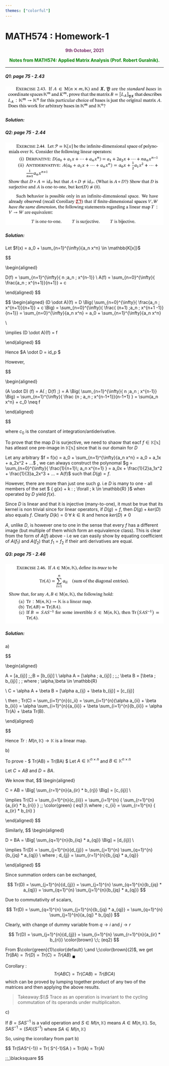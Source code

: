 ```yaml
---
themes: ["colorful"]
---
```


# MATH574 : Homework-1
<p style="text-align:center; color:#7A306C"> <b>9th October, 2021</b> </p>
<p style='text-align:center;color:green'><b>
Notes from MATH574: Applied Matrix Analysis (Prof. Robert Guralnik).</b></p>


---

##### Q1: page 75 - 2.43
![](q1.png)

##### Solution:


##### Q2: page 75 - 2.44
![](q2.png)

##### Solution:


Let $f(x) = a_0 + \sum_{n=1}^{\infty}{a_n x^n} \in \mathbb{K[x]}$


$$

\begin{aligned}

D(f) = \sum_{n=1}^{\infty}{ n \;a_n \; x^{n-1}}
\\
A(f) = \sum_{n=0}^{\infty}{ \frac{a_n \; x^{n+1}}{n+1}} + c

\end{aligned}
$$

$$
\begin{aligned}
(D \odot A)(f) = D \Big(   \sum_{n=0}^{\infty}{ \frac{a_n \; x^{n+1}}{n+1}} + c  \Big) =  \sum_{n=0}^{\infty}{ \frac{ (n+1) \;a_n \; x^{n+1 -1}}{n+1}} = \sum_{n=0}^{\infty}{a_n x^n} = a_0 + \sum_{n=1}^{\infty}{a_n x^n}

\\

\implies (D \odot A)(f) = f


\end{aligned}
$$



Hence $A \odot D = id_p $

However, 

$$

\begin{aligned}

(A \odot D) (f) = A( \; D(f) \;) = A \Big( \sum_{n=1}^{\infty}{ n \;a_n \; x^{n-1}} \Big) = \sum_{n=1}^{\infty}{ \frac {n \; a_n \; x^{n-1+1}}{n-1+1}  } = \sum{a_n x^n} + c_0 \neq f

\end{aligned}

$$

where $c_0$ is the constant of integration/antiderivative.

To prove that the map $D$ is surjective, we need to shaow that eacf $f \in \mathbb{K[x]}$ has atleast one pre-image in $\mathbb{K[x]}$ since that is our domain for $D$

Let any arbitrary $f =  f(x) = a_0 + \sum_{n=1}^{\infty}{a_n x^n} = a_0 + a_1x + a_2x^2 + ...$ , we can always construct the polynomal $g = \sum_{n=0}^{\infty}{  \frac{1}{n+1}\;  a_n x^{n+1} } = a_0x + \frac{1}{2}a_1x^2 + \frac{1}{3}a_2x^3 + ... = A(f)$ such that $D(g)=f$.

However, there are more than just one such $g$. i.e $D$ is many to one -  all members of the set  $ \{ g(x) + k : \; \forall \; k \in \mathbb{R} \}$ when operated by $D$ yield $f(x)$.

Since $D$ is linear and that it is injective (many-to-one), it must be true that its kernel is non trivial since for linear operators, if $D(g) = f$, then $D(g) + ker(D)$ also equals $f$. Clearly $D(k)=0 \; \forall \; k  \in \mathbb{R}$ and hence $ker(D) \neq 0$

$A$, unlike $D$, is however one to one in the sense that every $f$ has a different image (but multiple of them which form an equivalence class). This is clear from the form of $A(f)$ above - i.e we can easily show by equating coefficient of $A(f_1)$ and $A(f_2)$ that $f_1 = f_2$ if their anti derivatives are equal.



##### Q3: page 75 - 2.46
![](q3.png)

##### Solution:
a) 

$$

\begin{aligned}

A = [a_{ij}] \;,\;B = [b_{ij}]
\\
\alpha A = [\alpha \; a_{ij}] \; 
\;,\;
\beta B = [\beta \; b_{ij}] \; \; where \; \alpha,\beta \in \mathbb{R}

\\
C = \alpha A + \beta B = [\alpha a_{ij} + \beta b_{ij}] = [c_{ij}]

\\
then \; Tr(C) = \sum_{i=1}^{n}{c_ii} = \sum_{i=1}^{n}{\alpha a_{ii} + \beta b_{ii}} = \alpha \sum_{i=1}^{n}{a_{ii}} + \beta \sum_{i=1}^{n}{b_{ii}} = \alpha Tr(A) + \beta Tr(B).


\end{aligned}

$$

Hence $Tr : M(n,\mathbb{K}) \rightarrow \mathbb{K}$ is a linear map.

b)

To prove - $ Tr(AB) = Tr(BA) $
Let $A \in \mathbb{K}^{n \times n}$ and $B \in \mathbb{K}^{n \times n}$

Let $C = AB$ and $D = BA$.

We know that,
$$
\begin{aligned}

C = AB = \Big[ \sum_{r=1}^{n}{a_{ir} * b_{rj}} \Big] = [c_{ij}]
\\
 
\implies Tr(C) = \sum_{i=1}^{n}{c_{ii}} = \sum_{i=1}^{n} { \sum_{r=1}^{n}{a_{ir} * b_{ri}}  } \;\; \color{green}  ( eq1
 )\\
where \; c_{ii} = \sum_{r=1}^{n} { a_{ir} * b_{ri} }

\end{aligned}
$$


Similarly,
$$
\begin{aligned}

D = BA = \Big[ \sum_{q=1}^{n}{b_{iq} * a_{qj}} \Big] = [d_{ij}]
\\

\implies Tr(D) = \sum_{j=1}^{n}{d_{jj}} = \sum_{j=1}^{n} \sum_{q=1}^{n}{b_{jq} * a_{qj}} 
\\
where \; d_{jj} = \sum_{r=1}^{n}{b_{jq} * a_{qj}} 

\end{aligned}
$$

Since summation orders can be exchanged, 

$$
 Tr(D) = \sum_{j=1}^{n}{d_{jj}} = \sum_{j=1}^{n} \sum_{q=1}^{n}{b_{jq} * a_{qj}} =  \sum_{q=1}^{n} \sum_{j=1}^{n}{b_{jq} * a_{qj}}
$$

Due to commutativity of scalars, 

$$
 Tr(D) =  \sum_{q=1}^{n} \sum_{j=1}^{n}{b_{jq} * a_{qj}} = \sum_{q=1}^{n} \sum_{j=1}^{n}{a_{qj} * b_{jq}}
$$

Clearly, with change of dummy variable from $q \rightarrow i$ and $j \rightarrow r$

$$
Tr(D) = \sum_{j=1}^{n}{d_{jj}} = \sum_{i=1}^{n} \sum_{r=1}^{n}{a_{ir} * b_{ri}} \color{brown} \;\; (eq2)
$$

From $\color{green}(1)\color{default} \;and \;\color{brown}(2)$, we get $Tr(BA) = Tr(D) = Tr(C) = Tr(AB)$
$_\blacksquare$

Corollary : 
$$
	Tr(ABC) = Tr(CAB) = Tr(BCA)
$$
which can be proved by lumping together product of any two of the matrices and then applying the above results.

>Takeaway:$\\$
Trace as an operation is invariant to the cycling commutation of its operands under multiplicaiton. 

c) 

If $B = SAS^{-1}$ is a valid operation and $S \in M(n,\mathbb{K})$ means $A \in M(n,\mathbb{K})$.
So, $SAS^{-1} = (SA)(S^{-1})$ where $SA \in M(n,\mathbb{K})$

So, using the icorollary from part b)

$$ 
Tr(SAS^{-1}) = Tr( S^{-1}SA ) = Tr(IA) = Tr(A)

\;\;_\blacksquare
$$

